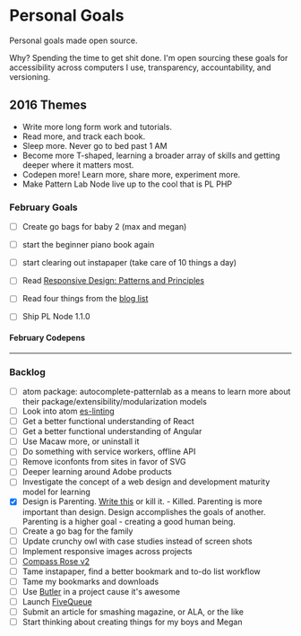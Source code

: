 Personal Goals
==============

Personal goals made open source.

Why? Spending the time to get shit done. I'm open sourcing these goals for accessibility across computers I use, transparency, accountability, and versioning.

## 2016 Themes

* Write more long form work and tutorials.
* Read more, and track each book.
* Sleep more. Never go to bed past 1 AM
* Become more T-shaped, learning a broader array of skills and getting deeper where it matters most.
* Codepen more! Learn more, share more, experiment more.
* Make Pattern Lab Node live up to the cool that is PL PHP 


### February Goals
- [ ] Create go bags for baby 2 (max and megan)
- [ ] start the beginner piano book again
- [ ] start clearing out instapaper (take care of 10 things a day)
- [ ] Read [Responsive Design: Patterns and Principles](http://abookapart.com/products/responsive-design-patterns-principles)
- [ ] Read four things from the [blog list](https://github.com/bmuenzenmeyer/personal-goals/blob/master/content-list/blog-posts.md)
- [ ] Ship PL Node 1.1.0


#### February Codepens


----

### Backlog
- [ ] atom package: autocomplete-patternlab as a means to learn more about their package/extensibility/modularization models
- [ ] Look into atom [es-linting](https://atom.io/packages/linter-eslint)
- [ ] Get a better functional understanding of React
- [ ] Get a better functional understanding of Angular
- [ ] Use Macaw more, or uninstall it
- [ ] Do something with service workers, offline API
- [ ] Remove iconfonts from sites in favor of SVG
- [ ] Deeper learning around Adobe products 
- [ ] Investigate the concept of a web design and development maturity model for learning
- [x] Design is Parenting. [Write this](https://trello.com/c/yctFcfo7/605-design-is-parenting) or kill it. - Killed. Parenting is more important than design. Design accomplishes the goals of another. Parenting is a higher goal - creating a good human being.
- [ ] Create a go bag for the family
- [ ] Update crunchy owl with case studies instead of screen shots
- [ ] Implement responsive images across projects
- [ ] [Compass Rose v2](https://github.com/bmuenzenmeyer/CompassRose)
- [ ] Tame instapaper, find a better bookmark and to-do list workflow
- [ ] Tame my bookmarks and downloads
- [ ] Use [Butler](http://fabiandesmet.com/portfolio/butler-font/) in a project cause it's awesome
- [ ] Launch [FiveQueue](http://fivequeue.com/)
- [ ] Submit an article for smashing magazine, or ALA, or the like
- [ ] Start thinking about creating things for my boys and Megan
